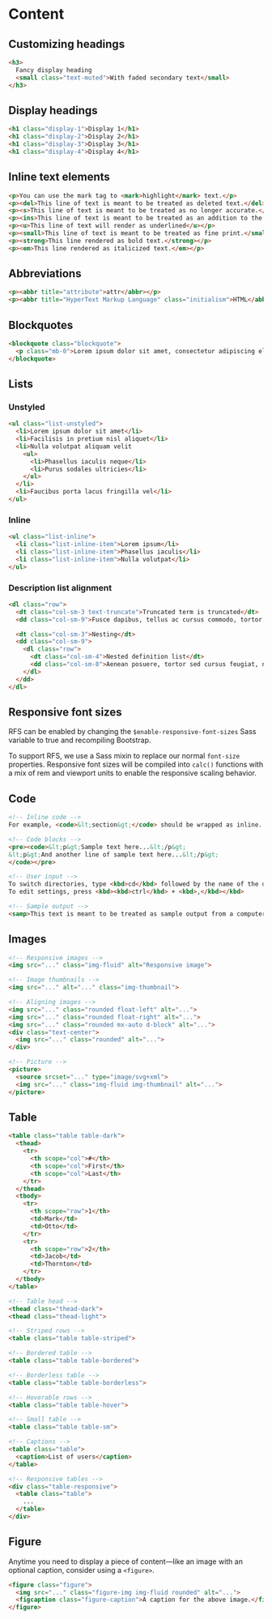 # Content

## Customizing headings

```html
<h3>
  Fancy display heading
  <small class="text-muted">With faded secondary text</small>
</h3>
```


## Display headings

```html
<h1 class="display-1">Display 1</h1>
<h1 class="display-2">Display 2</h1>
<h1 class="display-3">Display 3</h1>
<h1 class="display-4">Display 4</h1>
```


## Inline text elements

```html
<p>You can use the mark tag to <mark>highlight</mark> text.</p>
<p><del>This line of text is meant to be treated as deleted text.</del></p>
<p><s>This line of text is meant to be treated as no longer accurate.</s></p>
<p><ins>This line of text is meant to be treated as an addition to the document.</ins></p>
<p><u>This line of text will render as underlined</u></p>
<p><small>This line of text is meant to be treated as fine print.</small></p>
<p><strong>This line rendered as bold text.</strong></p>
<p><em>This line rendered as italicized text.</em></p>
```


## Abbreviations

```html
<p><abbr title="attribute">attr</abbr></p>
<p><abbr title="HyperText Markup Language" class="initialism">HTML</abbr></p>
```


## Blockquotes

```html
<blockquote class="blockquote">
  <p class="mb-0">Lorem ipsum dolor sit amet, consectetur adipiscing elit. Integer posuere erat a ante.</p>
</blockquote>
```


## Lists

### Unstyled

```html
<ul class="list-unstyled">
  <li>Lorem ipsum dolor sit amet</li>
  <li>Facilisis in pretium nisl aliquet</li>
  <li>Nulla volutpat aliquam velit
    <ul>
      <li>Phasellus iaculis neque</li>
      <li>Purus sodales ultricies</li>
    </ul>
  </li>
  <li>Faucibus porta lacus fringilla vel</li>
</ul>
```


### Inline

```html
<ul class="list-inline">
  <li class="list-inline-item">Lorem ipsum</li>
  <li class="list-inline-item">Phasellus iaculis</li>
  <li class="list-inline-item">Nulla volutpat</li>
</ul>
```


### Description list alignment

```html
<dl class="row">
  <dt class="col-sm-3 text-truncate">Truncated term is truncated</dt>
  <dd class="col-sm-9">Fusce dapibus, tellus ac cursus commodo, tortor mauris condimentum nibh, ut fermentum massa justo sit amet risus.</dd>

  <dt class="col-sm-3">Nesting</dt>
  <dd class="col-sm-9">
    <dl class="row">
      <dt class="col-sm-4">Nested definition list</dt>
      <dd class="col-sm-8">Aenean posuere, tortor sed cursus feugiat, nunc augue blandit nunc.</dd>
    </dl>
  </dd>
</dl>
```


## Responsive font sizes

RFS can be enabled by changing the `$enable-responsive-font-sizes` Sass variable to true and recompiling Bootstrap.

To support RFS, we use a Sass mixin to replace our normal `font-size` properties. Responsive font sizes will be compiled into `calc()` functions with a mix of rem and viewport units to enable the responsive scaling behavior.


## Code

```html
<!-- Inline code -->
For example, <code>&lt;section&gt;</code> should be wrapped as inline.

<!-- Code blocks -->
<pre><code>&lt;p&gt;Sample text here...&lt;/p&gt;
&lt;p&gt;And another line of sample text here...&lt;/p&gt;
</code></pre>

<!-- User input -->
To switch directories, type <kbd>cd</kbd> followed by the name of the directory.<br>
To edit settings, press <kbd><kbd>ctrl</kbd> + <kbd>,</kbd></kbd>

<!-- Sample output -->
<samp>This text is meant to be treated as sample output from a computer program.</samp>
```


## Images

```html
<!-- Responsive images -->
<img src="..." class="img-fluid" alt="Responsive image">

<!-- Image thumbnails -->
<img src="..." alt="..." class="img-thumbnail">

<!-- Aligning images -->
<img src="..." class="rounded float-left" alt="...">
<img src="..." class="rounded float-right" alt="...">
<img src="..." class="rounded mx-auto d-block" alt="...">
<div class="text-center">
  <img src="..." class="rounded" alt="...">
</div>

<!-- Picture -->
​<picture>
  <source srcset="..." type="image/svg+xml">
  <img src="..." class="img-fluid img-thumbnail" alt="...">
</picture>
```


## Table

```html
<table class="table table-dark">
  <thead>
    <tr>
      <th scope="col">#</th>
      <th scope="col">First</th>
      <th scope="col">Last</th>
    </tr>
  </thead>
  <tbody>
    <tr>
      <th scope="row">1</th>
      <td>Mark</td>
      <td>Otto</td>
    </tr>
    <tr>
      <th scope="row">2</th>
      <td>Jacob</td>
      <td>Thornton</td>
    </tr>
  </tbody>
</table>

<!-- Table head -->
<thead class="thead-dark">
<thead class="thead-light">

<!-- Striped rows -->
<table class="table table-striped">

<!-- Bordered table -->
<table class="table table-bordered">

<!-- Borderless table -->
<table class="table table-borderless">

<!-- Hoverable rows -->
<table class="table table-hover">

<!-- Small table -->
<table class="table table-sm">

<!-- Captions -->
<table class="table">
  <caption>List of users</caption>
</table>

<!-- Responsive tables -->
<div class="table-responsive">
  <table class="table">
    ...
  </table>
</div>
```


## Figure

Anytime you need to display a piece of content—like an image with an optional caption, consider using a `<figure>`.

```html
<figure class="figure">
  <img src="..." class="figure-img img-fluid rounded" alt="...">
  <figcaption class="figure-caption">A caption for the above image.</figcaption>
</figure>
```
